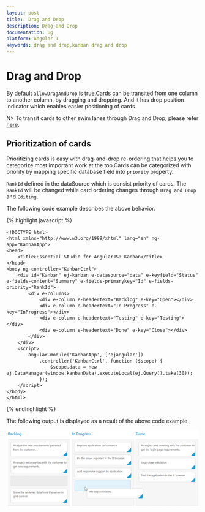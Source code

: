 ```yaml
---
layout: post
title:  Drag and Drop
description: Drag and Drop
documentation: ug
platform: Angular-1
keywords: drag and drop,kanban drag and drop
---
```


# Drag and Drop

By default `allowDragAndDrop` is true.Cards can be transited from one column to another column, by dragging and dropping. And it has drop position indicator which enables easier positioning of cards

N> To transit cards to other swim lanes through Drag and Drop, please refer [here](https://help.syncfusion.com/angular-1/kanban/swimlanes#drag-and-drop-between-swim-lanes).

## Prioritization of cards

Prioritizing cards is easy with drag-and-drop re-ordering that helps you to categorize most important work at the top.Cards can be categorized with priority by mapping specific database field into `priority` property.

`RankId` defined in the dataSource which is consist priority of cards. The `RankId` will be changed while card ordering changes through `Drag and Drop` and `Editing`.

The following code example describes the above behavior.

{% highlight javascript %}

    <!DOCTYPE html>
    <html xmlns="http://www.w3.org/1999/xhtml" lang="en" ng-app="KanbanApp">
    <head>
        <title>Essential Studio for AngularJS: Kanban</title>        
    </head>
    <body ng-controller="KanbanCtrl">
        <div id="Kanban" ej-kanban e-datasource="data" e-keyfield="Status" e-fields-content="Summary" e-fields-primarykey="Id" e-fields-priority="RankId">
            <div e-columns>
                <div e-column e-headertext="Backlog" e-key="Open"></div>
                <div e-column e-headertext="In Progress" e-key="InProgress"></div>
                <div e-column e-headertext="Testing" e-key="Testing"></div>
                <div e-column e-headertext="Done" e-key="Close"></div>
            </div>
        </div>
        <script>
            angular.module('KanbanApp', ['ejangular'])
                .controller('KanbanCtrl', function ($scope) {
                    $scope.data = new ej.DataManager(window.kanbanData).executeLocal(ej.Query().take(30));
                });
        </script>
    </body>
    </html>

{% endhighlight %}

The following output is displayed as a result of the above code example.

![](Drag_and_Drop_images/drag_and_drop_img1.png)
